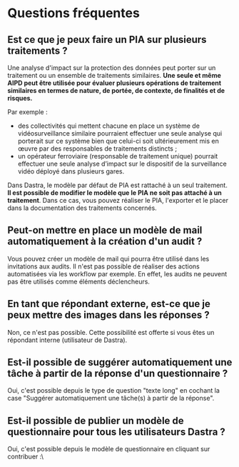 # Questions fréquentes

## Est ce que je peux faire un PIA sur plusieurs traitements ?&#x20;

Une analyse d'impact sur la protection des données peut porter sur un traitement ou un ensemble de traitements similaires. **Une seule et même AIPD peut être utilisée pour évaluer plusieurs opérations de traitement similaires en termes de nature, de portée, de contexte, de finalités et de risques.**

Par exemple :&#x20;

* des collectivités qui mettent chacune en place un système de vidéosurveillance similaire pourraient effectuer une seule analyse qui porterait sur ce système bien que celui-ci soit ultérieurement mis en œuvre par des responsables de traitements distincts ;
* un opérateur ferroviaire (responsable de traitement unique) pourrait effectuer une seule analyse d’impact sur le dispositif de la surveillance vidéo déployé dans plusieurs gares.

Dans Dastra, le modèle par défaut de PIA est rattaché à un seul traitement. **Il est possible de modifier le modèle que le PIA ne soit pas attaché à un traitement**. Dans ce cas, vous pouvez réaliser le PIA, l'exporter et le placer dans la documentation des traitements concernés. &#x20;

## Peut-on mettre en place un modèle de mail automatiquement à la création d'un audit ?

Vous pouvez créer un modèle de mail qui pourra être utilisé dans les invitations aux audits. Il n'est pas possible de réaliser des actions automatisées via les workflow par exemple. En effet, les audits ne peuvent pas être utilisés comme éléments déclencheurs.&#x20;

## En tant que répondant externe, est-ce que je peux mettre des images dans les réponses ?&#x20;

&#x20;Non, ce n'est pas possible. Cette possibilité est offerte si vous êtes un répondant interne (utilisateur de Dastra).

## Est-il possible de suggérer automatiquement une tâche à partir de  la réponse d'un questionnaire ?&#x20;

Oui, c'est possible depuis le type de question "texte long" en cochant la case "Suggérer automatiquement une tâche(s) à partir de la réponse".

## Est-il possible de publier un modèle de questionnaire pour tous les utilisateurs Dastra  ?&#x20;

Oui, c'est possible depuis le modèle de questionnaire en cliquant sur contribuer :\




<div align="left">

<figure><img src="../../.gitbook/assets/Capture d&#x27;écran 2024-07-26 120545.png" alt=""><figcaption></figcaption></figure>

</div>
